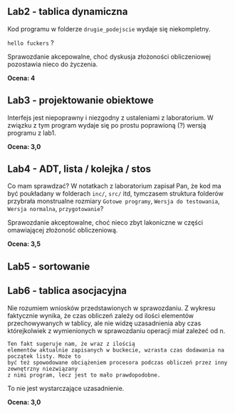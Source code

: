## Lab2 - tablica dynamiczna

Kod programu w folderze ``drugie_podejscie`` wydaje się niekompletny.

``hello fuckers`` ?

Sprawozdanie akcepowalne, choć dyskusja złożoności obliczeniowej pozostawia nieco do życzenia.


**Ocena: 4**


## Lab3 - projektowanie obiektowe

Interfejs jest niepoprawny i niezgodny z ustaleniami z laboratorium. W związku z tym
program wydaje się po prostu poprawioną (?) wersją programu z lab1.

**Ocena: 3,0**

## Lab4 - ADT, lista / kolejka / stos

Co mam sprawdzać? W notatkach z laboratorium zapisał Pan, że kod ma być poukładany
w folderach ``inc/``, ``src/`` itd, tymczasem struktura folderów przybrała monstrualne
rozmiary ``Gotowe programy``, ``Wersja do testowania``, ``Wersja normalna``, ``przygotowanie``?

Sprawozdanie akceptowalne, choć nieco zbyt lakoniczne w części omawiającej złożoność obliczeniową.

**Ocena: 3,5**

## Lab5 - sortowanie

## Lab6 - tablica asocjacyjna

Nie rozumiem wniosków przedstawionych w sprawozdaniu. Z wykresu faktycznie wynika,
że czas obliczeń zależy od ilości elementów przechowywanych w tablicy, ale nie widzę
uzasadnienia aby czas którejkolwiek z wymienionych w sprawozdaniu operacji miał
zależeć od n.

```
Ten fakt sugeruje nam, że wraz z ilością
elementów aktualnie zapisanych w buckecie, wzrasta czas dodawania na początek listy. Może to
być też spowodowane obciążeniem procesora podczas obliczeń przez inny zewnętrzny niezwiązany
z nimi program, lecz jest to mało prawdopodobne.
```

To nie jest wystarczające uzasadnienie.

**Ocena: 3,0**
